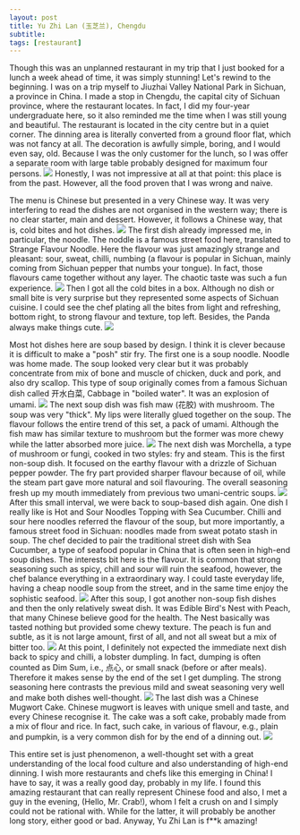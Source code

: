 ```yaml
---
layout: post
title: Yu Zhi Lan (玉芝兰), Chengdu
subtitle: 
tags: [restaurant]
---
```


Though this was an unplanned restaurant in my trip that I just booked for a lunch a week ahead of time, it was simply stunning!
Let's rewind to the beginning.
I was on a trip myself to Jiuzhai Valley National Park in Sichuan, a province in China.
I made a stop in Chengdu, the capital city of Sichuan province, where the restaurant locates.
In fact, I did my four-year undergraduate here, so it also reminded me the time when I was still young and beautiful.
The restaurant is located in the city centre but in a quiet corner.
The dinning area is literally converted from a ground floor flat, which was not fancy at all.
The decoration is awfully simple, boring, and I would even say, old.
Because I was the only customer for the lunch, so I was offer a separate room with large table probably designed for maximum four persons.
<img src="{{ 'img/Yu-Zhi-Lan-table.jpg' | relative_url }}" />
Honestly, I was not impressive at all at that point: this place is from the past.
However, all the food proven that I was wrong and naive.

The menu is Chinese but presented in a very Chinese way.
It was very interfering to read the dishes are not organised in the western way; there is no clear starter, main and dessert. 
However, it follows a Chinese way, that is, cold bites and hot dishes.
<img src="{{ 'img/Yu-Zhi-Lan-menu.jpg' | relative_url }}" />
The first dish already impressed me, in particular, the noodle.
The noddle is a famous street food here, translated to Strange Flavour Noodle.
Here the flavour was just amazingly strange and pleasant: sour, sweat, chilli, numbing (a flavour is popular in Sichuan, mainly coming from Sichuan pepper that numbs your tongue).
In fact, those flavours came together without any layer.
The chaotic taste was such a fun experience.
<img src="{{ 'img/Yu-Zhi-Lan-noodle.jpg' | relative_url }}" />
Then I got all the cold bites in a box.
Although no dish or small bite is very surprise but they represented some aspects of Sichuan cuisine.
I could see the chef plating all the bites from light and refreshing, bottom right, to strong flavour and texture, top left.
Besides, the Panda always make things cute.
<img src="{{ 'img/Yu-Zhi-Lan-bites.jpg' | relative_url }}" />

Most hot dishes here are soup based by design.
I think it is clever because it is difficult to make a "posh" stir fry.
The first one is a soup noodle.
Noodle was home made.
The soup looked very clear but it was probably concentrate from mix of bone and muscle of chicken, duck and pork, and also dry scallop.
This type of soup originally comes from a famous Sichuan dish called 开水白菜, Cabbage in "boiled water".
It was an explosion of umami.
<img src="{{ 'img/Yu-Zhi-Lan-soup-noodle.jpg' | relative_url }}" />
The next soup dish was fish maw (花胶) with mushroom.
The soup was very "thick".
My lips were literally glued together on the soup.
The flavour follows the entire trend of this set, a pack of umami.
Although the fish maw has similar texture to mushroom but the former was more chewy while the latter absorbed more juice.
<img src="{{ 'img/Yu-Zhi-Lan-fish-maw.jpg' | relative_url }}" />
The next dish was Morchella, a type of mushroom or fungi, cooked in two styles: fry and steam.
This is the first non-soup dish.
It focused on the earthy flavour with a drizzle of Sichuan pepper powder. 
The fry part provided sharper flavour because of oil, while the steam part gave more natural and soil flavouring.
The overall seasoning fresh up my mouth immediately from previous two umani-centric soups.
<img src="{{ 'img/Yu-Zhi-Lan-fungi.jpg' | relative_url }}" />
After this small interval, we were back to soup-based dish again.
One dish I really like is Hot and Sour Noodles Topping with Sea Cucumber.
Chilli and sour here noodles referred the flavour of the soup, but more importantly, a famous street food in Sichuan: noodles made from sweat potato stash in soup.
The chef decided to pair the traditional street dish with Sea Cucumber, a type of seafood popular in China that is often seen in high-end soup dishes.
The interests bit here is the flavour.
It is common that strong seasoning such as spicy, chill and sour will ruin the seafood, however, the chef balance everything in a extraordinary way.
I could taste everyday life, having a cheap noodle soup from the street, and in the same time enjoy the sophistic seafood.
<img src="{{ 'img/Yu-Zhi-Lan-sea-cucumber.jpg' | relative_url }}" />
After this soup, I got another non-soup fish dishes and then the only relatively sweat dish.
It was Edible Bird's Nest with Peach, that many Chinese believe good for the health.
The Nest basically was tasted nothing but provided some chewy texture.
The peach is fun and subtle, as it is not large amount, first of all, and not all sweat but a mix of bitter too.
<img src="{{ 'img/Yu-Zhi-Lan-nest.jpg' | relative_url }}" />
At this point, I definitely not expected the immediate next dish back to spicy and chilli, a lobster dumpling.
In fact, dumping is often counted as Dim Sum, i.e., 点心, or small snack (before or after meals).
Therefore it makes sense by the end of the set I get dumpling.
The strong seasoning here contrasts the previous mild and sweat seasoning very well and make both dishes well-thought.
<img src="{{ 'img/Yu-Zhi-Lan-dumpling.jpg' | relative_url }}" />
The last dish was a Chinese Mugwort Cake.
Chinese mugwort is leaves with unique smell and taste, and every Chinese recognise it.
The cake was a soft cake, probably made from a mix of flour and rice.
In fact, such cake, in various of flavour, e.g., plain and pumpkin, is a very common dish for by the end of a dinning out.
<img src="{{ 'img/Yu-Zhi-Lan-rice-cake.jpg' | relative_url }}" />

This entire set is just phenomenon, a well-thought set with a great understanding of the local food culture and also understanding of high-end dinning.
I wish more restaurants and chefs like this emerging in China!
I have to say, it was a really good day, probably in my life. 
I found this amazing restaurant that can really represent Chinese food and also, I met a guy in the evening, (Hello, Mr. Crab!), whom I felt a crush on and I simply could not be rational with.
While for the latter, it will probably be another long story, either good or bad.
Anyway, Yu Zhi Lan is f**k amazing!
